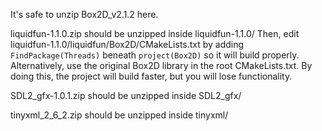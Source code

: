 It's safe to unzip Box2D_v2.1.2 here.

liquidfun-1.1.0.zip should be unzipped inside liquidfun-1.1.0/
Then, edit liquidfun-1.1.0/liquidfun/Box2D/CMakeLists.txt by adding 
`FindPackage(Threads)` beneath `project(Box2D)` so it will build properly.
Alternatively, use the original Box2D library in the root CMakeLists.txt.
By doing this, the project will build faster, but you will lose functionality.

SDL2_gfx-1.0.1.zip should be unzipped inside SDL2_gfx/

tinyxml_2_6_2.zip should be unzipped inside tinyxml/

